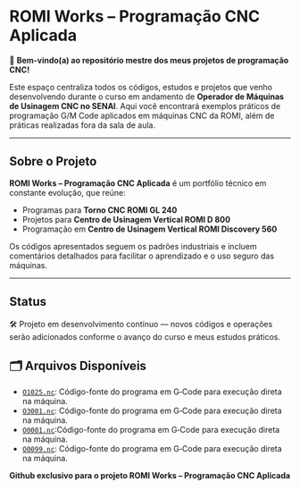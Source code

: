 # ROMI Works – Programação CNC Aplicada

🚀 **Bem-vindo(a) ao repositório mestre dos meus projetos de programação CNC!**

Este espaço centraliza todos os códigos, estudos e projetos que venho desenvolvendo durante o curso em andamento de **Operador de Máquinas de Usinagem CNC no SENAI**. Aqui você encontrará exemplos práticos de programação G/M Code aplicados em máquinas CNC da ROMI, além de práticas realizadas fora da sala de aula.

---

## Sobre o Projeto

**ROMI Works – Programação CNC Aplicada** é um portfólio técnico em constante evolução, que reúne:

- Programas para **Torno CNC ROMI GL 240**
- Projetos para **Centro de Usinagem Vertical ROMI D 800**
- Programação em **Centro de Usinagem Vertical ROMI Discovery 560**

Os códigos apresentados seguem os padrões industriais e incluem comentários detalhados para facilitar o aprendizado e o uso seguro das máquinas.

---

## Status

🛠️ Projeto em desenvolvimento contínuo — novos códigos e operações serão adicionados conforme o avanço do curso e meus estudos práticos.

## 🗂️ Arquivos Disponíveis
- [`O1025.nc`](https://github.com/Bruxnodev/PECA-1025-FLANGE-EIXO): Código-fonte do programa em G‑Code para execução direta na máquina.
- [`O3001.nc`](https://github.com/Bruxnodev/CNC_EIXO_ESCALONADO_COM_RAIOS_FANUC_0ITD_GL240M_ROMI): Código-fonte do programa em G‑Code para execução direta na máquina.
- [`O0001.nc`](https://github.com/Bruxnodev/-Programa_CNC_O0001_Faceamento_de_Placa_200x100mm/blob/main/O0001.nc):Código-fonte do programa em G‑Code para execução direta na máquina.
- [`O0099.nc`](https://github.com/Bruxnodev/fanuc-eixo-raiado-gl240m): Código-fonte do programa em G‑Code para execução direta na máquina.

**Github exclusivo para o projeto ROMI Works – Programação CNC Aplicada**
